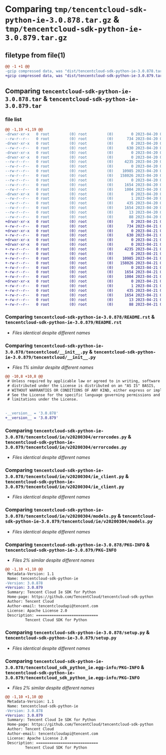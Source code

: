 # Comparing `tmp/tencentcloud-sdk-python-ie-3.0.878.tar.gz` & `tmp/tencentcloud-sdk-python-ie-3.0.879.tar.gz`

## filetype from file(1)

```diff
@@ -1 +1 @@
-gzip compressed data, was "dist/tencentcloud-sdk-python-ie-3.0.878.tar", last modified: Thu Apr 20 00:34:18 2023, max compression
+gzip compressed data, was "dist/tencentcloud-sdk-python-ie-3.0.879.tar", last modified: Fri Apr 21 00:46:56 2023, max compression
```

## Comparing `tencentcloud-sdk-python-ie-3.0.878.tar` & `tencentcloud-sdk-python-ie-3.0.879.tar`

### file list

```diff
@@ -1,19 +1,19 @@
-drwxr-xr-x   0 root         (0) root         (0)        0 2023-04-20 00:34:18.000000 tencentcloud-sdk-python-ie-3.0.878/
--rw-r--r--   0 root         (0) root         (0)      734 2023-04-20 00:34:18.000000 tencentcloud-sdk-python-ie-3.0.878/README.rst
-drwxr-xr-x   0 root         (0) root         (0)        0 2023-04-20 00:34:18.000000 tencentcloud-sdk-python-ie-3.0.878/tencentcloud/
--rw-r--r--   0 root         (0) root         (0)      630 2023-04-20 00:34:18.000000 tencentcloud-sdk-python-ie-3.0.878/tencentcloud/__init__.py
-drwxr-xr-x   0 root         (0) root         (0)        0 2023-04-20 00:34:18.000000 tencentcloud-sdk-python-ie-3.0.878/tencentcloud/ie/
-drwxr-xr-x   0 root         (0) root         (0)        0 2023-04-20 00:34:18.000000 tencentcloud-sdk-python-ie-3.0.878/tencentcloud/ie/v20200304/
--rw-r--r--   0 root         (0) root         (0)     4235 2023-04-20 00:34:18.000000 tencentcloud-sdk-python-ie-3.0.878/tencentcloud/ie/v20200304/errorcodes.py
--rw-r--r--   0 root         (0) root         (0)        0 2023-04-20 00:34:18.000000 tencentcloud-sdk-python-ie-3.0.878/tencentcloud/ie/v20200304/__init__.py
--rw-r--r--   0 root         (0) root         (0)    10985 2023-04-20 00:34:18.000000 tencentcloud-sdk-python-ie-3.0.878/tencentcloud/ie/v20200304/ie_client.py
--rw-r--r--   0 root         (0) root         (0)   158026 2023-04-20 00:34:18.000000 tencentcloud-sdk-python-ie-3.0.878/tencentcloud/ie/v20200304/models.py
--rw-r--r--   0 root         (0) root         (0)        0 2023-04-20 00:34:18.000000 tencentcloud-sdk-python-ie-3.0.878/tencentcloud/ie/__init__.py
--rw-r--r--   0 root         (0) root         (0)     1654 2023-04-20 00:34:18.000000 tencentcloud-sdk-python-ie-3.0.878/PKG-INFO
--rw-r--r--   0 root         (0) root         (0)     1004 2023-04-20 00:34:18.000000 tencentcloud-sdk-python-ie-3.0.878/setup.py
-drwxr-xr-x   0 root         (0) root         (0)        0 2023-04-20 00:34:18.000000 tencentcloud-sdk-python-ie-3.0.878/tencentcloud_sdk_python_ie.egg-info/
--rw-r--r--   0 root         (0) root         (0)        1 2023-04-20 00:34:18.000000 tencentcloud-sdk-python-ie-3.0.878/tencentcloud_sdk_python_ie.egg-info/dependency_links.txt
--rw-r--r--   0 root         (0) root         (0)      435 2023-04-20 00:34:18.000000 tencentcloud-sdk-python-ie-3.0.878/tencentcloud_sdk_python_ie.egg-info/SOURCES.txt
--rw-r--r--   0 root         (0) root         (0)     1654 2023-04-20 00:34:18.000000 tencentcloud-sdk-python-ie-3.0.878/tencentcloud_sdk_python_ie.egg-info/PKG-INFO
--rw-r--r--   0 root         (0) root         (0)       13 2023-04-20 00:34:18.000000 tencentcloud-sdk-python-ie-3.0.878/tencentcloud_sdk_python_ie.egg-info/top_level.txt
--rw-r--r--   0 root         (0) root         (0)       88 2023-04-20 00:34:18.000000 tencentcloud-sdk-python-ie-3.0.878/setup.cfg
+drwxr-xr-x   0 root         (0) root         (0)        0 2023-04-21 00:46:56.000000 tencentcloud-sdk-python-ie-3.0.879/
+-rw-r--r--   0 root         (0) root         (0)      734 2023-04-21 00:46:56.000000 tencentcloud-sdk-python-ie-3.0.879/README.rst
+drwxr-xr-x   0 root         (0) root         (0)        0 2023-04-21 00:46:56.000000 tencentcloud-sdk-python-ie-3.0.879/tencentcloud/
+-rw-r--r--   0 root         (0) root         (0)      630 2023-04-21 00:46:56.000000 tencentcloud-sdk-python-ie-3.0.879/tencentcloud/__init__.py
+drwxr-xr-x   0 root         (0) root         (0)        0 2023-04-21 00:46:56.000000 tencentcloud-sdk-python-ie-3.0.879/tencentcloud/ie/
+drwxr-xr-x   0 root         (0) root         (0)        0 2023-04-21 00:46:56.000000 tencentcloud-sdk-python-ie-3.0.879/tencentcloud/ie/v20200304/
+-rw-r--r--   0 root         (0) root         (0)     4235 2023-04-21 00:46:56.000000 tencentcloud-sdk-python-ie-3.0.879/tencentcloud/ie/v20200304/errorcodes.py
+-rw-r--r--   0 root         (0) root         (0)        0 2023-04-21 00:46:56.000000 tencentcloud-sdk-python-ie-3.0.879/tencentcloud/ie/v20200304/__init__.py
+-rw-r--r--   0 root         (0) root         (0)    10985 2023-04-21 00:46:56.000000 tencentcloud-sdk-python-ie-3.0.879/tencentcloud/ie/v20200304/ie_client.py
+-rw-r--r--   0 root         (0) root         (0)   158026 2023-04-21 00:46:56.000000 tencentcloud-sdk-python-ie-3.0.879/tencentcloud/ie/v20200304/models.py
+-rw-r--r--   0 root         (0) root         (0)        0 2023-04-21 00:46:56.000000 tencentcloud-sdk-python-ie-3.0.879/tencentcloud/ie/__init__.py
+-rw-r--r--   0 root         (0) root         (0)     1654 2023-04-21 00:46:56.000000 tencentcloud-sdk-python-ie-3.0.879/PKG-INFO
+-rw-r--r--   0 root         (0) root         (0)     1004 2023-04-21 00:46:56.000000 tencentcloud-sdk-python-ie-3.0.879/setup.py
+drwxr-xr-x   0 root         (0) root         (0)        0 2023-04-21 00:46:56.000000 tencentcloud-sdk-python-ie-3.0.879/tencentcloud_sdk_python_ie.egg-info/
+-rw-r--r--   0 root         (0) root         (0)        1 2023-04-21 00:46:56.000000 tencentcloud-sdk-python-ie-3.0.879/tencentcloud_sdk_python_ie.egg-info/dependency_links.txt
+-rw-r--r--   0 root         (0) root         (0)      435 2023-04-21 00:46:56.000000 tencentcloud-sdk-python-ie-3.0.879/tencentcloud_sdk_python_ie.egg-info/SOURCES.txt
+-rw-r--r--   0 root         (0) root         (0)     1654 2023-04-21 00:46:56.000000 tencentcloud-sdk-python-ie-3.0.879/tencentcloud_sdk_python_ie.egg-info/PKG-INFO
+-rw-r--r--   0 root         (0) root         (0)       13 2023-04-21 00:46:56.000000 tencentcloud-sdk-python-ie-3.0.879/tencentcloud_sdk_python_ie.egg-info/top_level.txt
+-rw-r--r--   0 root         (0) root         (0)       88 2023-04-21 00:46:56.000000 tencentcloud-sdk-python-ie-3.0.879/setup.cfg
```

### Comparing `tencentcloud-sdk-python-ie-3.0.878/README.rst` & `tencentcloud-sdk-python-ie-3.0.879/README.rst`

 * *Files identical despite different names*

### Comparing `tencentcloud-sdk-python-ie-3.0.878/tencentcloud/__init__.py` & `tencentcloud-sdk-python-ie-3.0.879/tencentcloud/__init__.py`

 * *Files 1% similar despite different names*

```diff
@@ -10,8 +10,8 @@
 # Unless required by applicable law or agreed to in writing, software
 # distributed under the License is distributed on an "AS IS" BASIS,
 # WITHOUT WARRANTIES OR CONDITIONS OF ANY KIND, either express or implied.
 # See the License for the specific language governing permissions and
 # limitations under the License.
 
 
-__version__ = '3.0.878'
+__version__ = '3.0.879'
```

### Comparing `tencentcloud-sdk-python-ie-3.0.878/tencentcloud/ie/v20200304/errorcodes.py` & `tencentcloud-sdk-python-ie-3.0.879/tencentcloud/ie/v20200304/errorcodes.py`

 * *Files identical despite different names*

### Comparing `tencentcloud-sdk-python-ie-3.0.878/tencentcloud/ie/v20200304/ie_client.py` & `tencentcloud-sdk-python-ie-3.0.879/tencentcloud/ie/v20200304/ie_client.py`

 * *Files identical despite different names*

### Comparing `tencentcloud-sdk-python-ie-3.0.878/tencentcloud/ie/v20200304/models.py` & `tencentcloud-sdk-python-ie-3.0.879/tencentcloud/ie/v20200304/models.py`

 * *Files identical despite different names*

### Comparing `tencentcloud-sdk-python-ie-3.0.878/PKG-INFO` & `tencentcloud-sdk-python-ie-3.0.879/PKG-INFO`

 * *Files 2% similar despite different names*

```diff
@@ -1,10 +1,10 @@
 Metadata-Version: 1.1
 Name: tencentcloud-sdk-python-ie
-Version: 3.0.878
+Version: 3.0.879
 Summary: Tencent Cloud Ie SDK for Python
 Home-page: https://github.com/TencentCloud/tencentcloud-sdk-python
 Author: Tencent Cloud
 Author-email: tencentcloudapi@tencent.com
 License: Apache License 2.0
 Description: ============================
         Tencent Cloud SDK for Python
```

### Comparing `tencentcloud-sdk-python-ie-3.0.878/setup.py` & `tencentcloud-sdk-python-ie-3.0.879/setup.py`

 * *Files identical despite different names*

### Comparing `tencentcloud-sdk-python-ie-3.0.878/tencentcloud_sdk_python_ie.egg-info/PKG-INFO` & `tencentcloud-sdk-python-ie-3.0.879/tencentcloud_sdk_python_ie.egg-info/PKG-INFO`

 * *Files 2% similar despite different names*

```diff
@@ -1,10 +1,10 @@
 Metadata-Version: 1.1
 Name: tencentcloud-sdk-python-ie
-Version: 3.0.878
+Version: 3.0.879
 Summary: Tencent Cloud Ie SDK for Python
 Home-page: https://github.com/TencentCloud/tencentcloud-sdk-python
 Author: Tencent Cloud
 Author-email: tencentcloudapi@tencent.com
 License: Apache License 2.0
 Description: ============================
         Tencent Cloud SDK for Python
```

